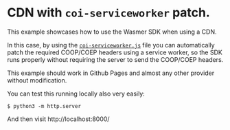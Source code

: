 # CDN with `coi-serviceworker` patch.

This example showcases how to use the Wasmer SDK when using a CDN.

In this case, by using the [`coi-serviceworker.js`](./coi-serviceworker.js) file you can automatically patch the required
COOP/COEP headers using a service worker, so the SDK runs properly without requiring the server to send
the COOP/COEP headers.

This example should work in Github Pages and almost any other provider without modification.

You can test this running locally also very easily:

```
$ python3 -m http.server
```

And then visit http://localhost:8000/

